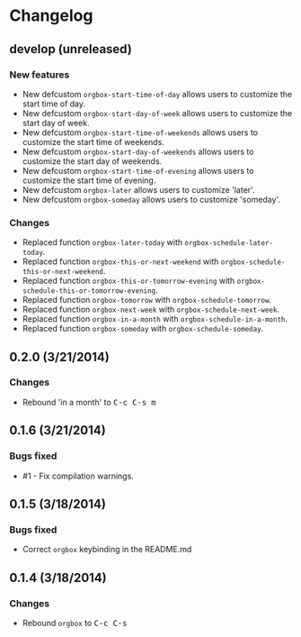 # Changelog

## develop (unreleased)

### New features

* New defcustom `orgbox-start-time-of-day` allows users to customize
  the start time of day.
* New defcustom `orgbox-start-day-of-week` allows users to customize
  the start day of week.
* New defcustom `orgbox-start-time-of-weekends` allows users to
  customize the start time of weekends.
* New defcustom `orgbox-start-day-of-weekends` allows users to
  customize the start day of weekends.
* New defcustom `orgbox-start-time-of-evening` allows users to
  customize the start time of evening.
* New defcustom `orgbox-later` allows users to customize 'later'.
* New defcustom `orgbox-someday` allows users to customize 'someday'.

### Changes

* Replaced function `orgbox-later-today` with
  `orgbox-schedule-later-today`.
* Replaced function `orgbox-this-or-next-weekend` with
  `orgbox-schedule-this-or-next-weekend`.
* Replaced function `orgbox-this-or-tomorrow-evening` with
  `orgbox-schedule-this-or-tomorrow-evening`.
* Replaced function `orgbox-tomorrow` with `orgbox-schedule-tomorrow`.
* Replaced function `orgbox-next-week` with
  `orgbox-schedule-next-week`.
* Replaced function `orgbox-in-a-month` with
  `orgbox-schedule-in-a-month`.
* Replaced function `orgbox-someday` with `orgbox-schedule-someday`.


## 0.2.0 (3/21/2014)

### Changes

* Rebound 'in a month' to <kbd>C-c C-s m</kbd>


## 0.1.6 (3/21/2014)

### Bugs fixed

* #1 - Fix compilation warnings.


## 0.1.5 (3/18/2014)

### Bugs fixed

* Correct `orgbox` keybinding in the README.md


## 0.1.4 (3/18/2014)

### Changes

* Rebound `orgbox` to <kbd>C-c C-s</kbd>
